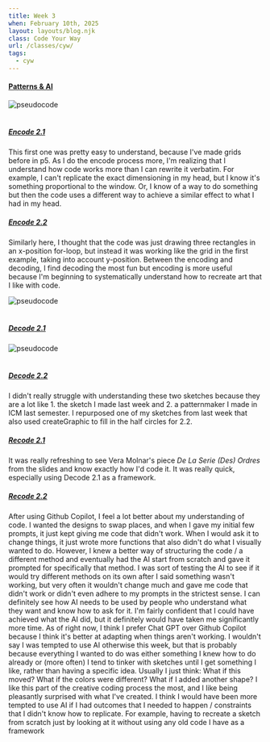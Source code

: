 ```yaml
---
title: Week 3
when: February 10th, 2025
layout: layouts/blog.njk
class: Code Your Way
url: /classes/cyw/
tags:
  - cyw
---
```


#### <a target="_blank" href="https://github.com/olivia-em/codeyourway">Patterns & AI</a>

<div class="img-div">
<img class="blog-img" alt="pseudocode" src="https://cdn.glitch.me/d7ac8ce9-d6b5-4915-b92c-e6f0bf0d0c29/IMG_6201.JPG?v=1739834814659">
</div>
 <br>

##### <a target="_blank" href="https://olivia-em.github.io/codeyourway/encode2.1/index.html">Encode 2.1</a>

This first one was pretty easy to understand, because I've made grids before in p5. As I do the encode process more, I'm realizing that I understand how code works
more than I can rewrite it verbatim. For example, I can't replicate the exact dimensioning in my head, but I know it's something proportional to the window. Or, I know of a way to do something
but then the code uses a different way to achieve a similar effect to what I had in my head. 

##### <a target="_blank" href="https://olivia-em.github.io/codeyourway/encode2.2/index.html">Encode 2.2</a>

Similarly here, I thought that the code was just drawing three rectangles in an x-position for-loop, but instead it was working like the grid in the first example, taking into account y-position. 
Between the encoding and decoding, I find decoding the most fun but encoding is more useful because I'm beginning to systematically understand how to recreate art that I like with code.

<div class="img-div">
<img class="blog-img" alt="pseudocode" src="https://cdn.glitch.me/d7ac8ce9-d6b5-4915-b92c-e6f0bf0d0c29/IMG_6202.jpg?v=1739834824506">
</div>
 <br>
 
##### <a target="_blank" href="https://olivia-em.github.io/codeyourway/decode2.1/index.html">Decode 2.1</a> 

<div class="img-div">
<img class="blog-img" alt="pseudocode" src="https://cdn.glitch.me/d7ac8ce9-d6b5-4915-b92c-e6f0bf0d0c29/IMG_6203.jpg?v=1739834834299">
</div>
 <br>
 
##### <a target="_blank" href="https://olivia-em.github.io/codeyourway/decode2.2/index.html">Decode 2.2</a>

I didn't really struggle with understanding these two sketches because they are a lot like 1. the sketch I made last week and 2. a patternmaker I made in ICM last semester. I repurposed one of my sketches
from last week that also used createGraphic to fill in the half circles for 2.2. 
 
##### <a target="_blank" href="https://olivia-em.github.io/codeyourway/recode2.1/index.html">Recode 2.1</a>

It was really refreshing to see Vera Molnar's piece <i>De La Serie (Des) Ordres</i> from the slides and know exactly how I'd code it. It was really quick, especially using Decode 2.1 as a framework.

##### <a target="_blank" href="https://olivia-em.github.io/codeyourway/recode2.2/index.html">Recode 2.2</a>

After using Github Copilot, I feel a lot better about my understanding of code. I wanted the designs to swap places, and when I gave my initial few prompts, it just kept giving me code that didn't work. 
When I would ask it to change things, it just wrote more functions that also didn't do what I visually wanted to do. However, I knew a better way of structuring the code / a different method and eventually had the AI start from scratch 
and gave it prompted for specifically that method. I was sort of testing the AI to see if it would try different methods on its own after I said something wasn't working, but very often it wouldn't change much and 
gave me code that didn't work or didn't even adhere to my prompts in the strictest sense. I can definitely see how AI needs to be used by people who understand what they want and know how to ask for it. I'm fairly confident that I could have achieved 
what the AI did, but it definitely would have taken me significantly more time. As of right now, I think I prefer Chat GPT over Github Copilot because I think it's better at adapting when things aren't working. I wouldn't say I was tempted to use 
AI otherwise this week, but that is probably because everything I wanted to do was either something I knew how to do already or (more often) I tend to tinker with sketches until I get something I like, rather than having a specific idea. Usually I just think: What if this moved? What if the colors 
were different? What if I added another shape? I like this part of the creative coding process the most, and I like being pleasantly surprised with what I've created. I think I would have been more tempted to use AI if I had outcomes that I needed to happen / constraints that I didn't know how to replicate. For example, 
having to recreate a sketch from scratch just by looking at it without using any old code I have as a framework